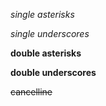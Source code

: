 *single asterisks*

_single underscores_

**double asterisks**

__double underscores__

~~cancelline~~

